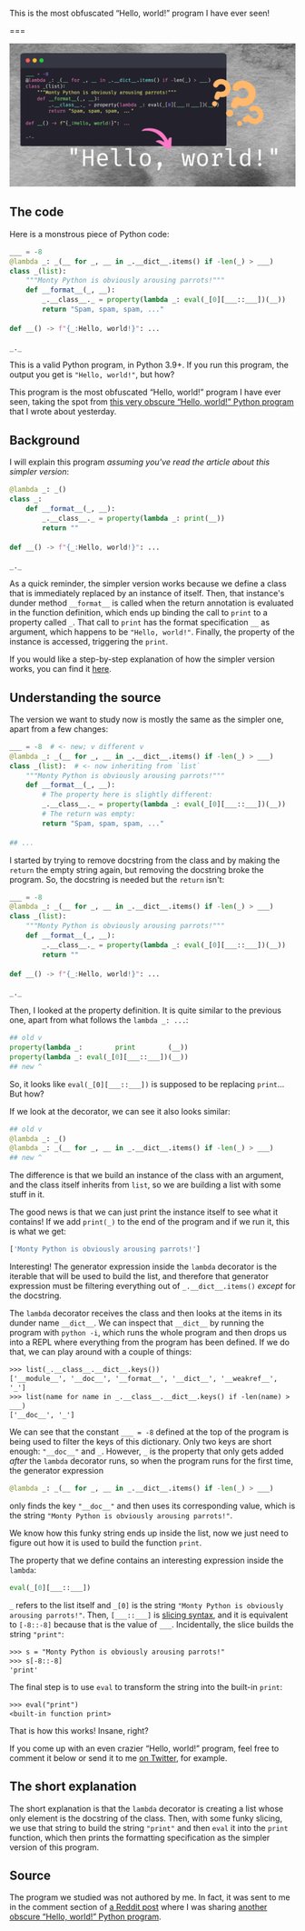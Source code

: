 This is the most obfuscated “Hello, world!” program I have ever seen!

===

<script async src="https://platform.twitter.com/widgets.js" charset="utf-8"></script>

![A really weird code snippet that contains code that is supposed to print “Hello, world!”.](thumbnail.webp "A weird code snippet that allegedly prints “Hello, world!”.")


## The code

Here is a monstrous piece of Python code:

```py
___ = -8
@lambda _: _(__ for _, __ in _.__dict__.items() if -len(_) > ___)
class _(list):
    """Monty Python is obviously arousing parrots!"""
    def __format__(_, __):
        _.__class__._ = property(lambda _: eval(_[0][___::___])(__))
        return "Spam, spam, spam, ..."

def __() -> f"{_:Hello, world!}": ...

_._
```

This is a valid Python program, in Python 3.9+.
If you run this program, the output you get is `"Hello, world!"`, but how?

This program is the most obfuscated “Hello, world!” program I have ever seen,
taking the spot from [this very obscure “Hello, world!” Python program][obscure-hello-world]
that I wrote about yesterday.


## Background

I will explain this program _assuming you've read the article about this simpler version_:

```py
@lambda _: _()
class _:
    def __format__(_, __):
        _.__class__._ = property(lambda _: print(__))
        return ""

def __() -> f"{_:Hello, world!}": ...

_._
```

As a quick reminder, the simpler version works because we define a class that is immediately replaced by an instance of itself.
Then, that instance's dunder method `__format__` is called when the return annotation is evaluated in the function definition,
which ends up binding the call to `print` to a property called `_`.
That call to `print` has the format specification `__` as argument, which happens to be `"Hello, world!"`.
Finally, the property of the instance is accessed, triggering the `print`.

If you would like a step-by-step explanation of how the simpler version works,
you can find it [here][obscure-hello-world].


## Understanding the source

The version we want to study now is mostly the same as the simpler one,
apart from a few changes:

```py
___ = -8  # <- new; v different v
@lambda _: _(__ for _, __ in _.__dict__.items() if -len(_) > ___)
class _(list):  # <- now inheriting from `list`
    """Monty Python is obviously arousing parrots!"""
    def __format__(_, __):
        # The property here is slightly different:
        _.__class__._ = property(lambda _: eval(_[0][___::___])(__))
        # The return was empty:
        return "Spam, spam, spam, ..."

## ...
```

I started by trying to remove docstring from the class and by making the `return` the empty string again,
but removing the docstring broke the program.
So, the docstring is needed but the `return` isn't:

```py
___ = -8
@lambda _: _(__ for _, __ in _.__dict__.items() if -len(_) > ___)
class _(list):
    """Monty Python is obviously arousing parrots!"""
    def __format__(_, __):
        _.__class__._ = property(lambda _: eval(_[0][___::___])(__))
        return ""

def __() -> f"{_:Hello, world!}": ...

_._
```

Then, I looked at the property definition.
It is quite similar to the previous one, apart from what follows the `lambda _: ...`:

```py
## old v
property(lambda _:        print        (__))
property(lambda _: eval(_[0][___::___])(__))
## new ^
```

So, it looks like `eval(_[0][___::___])` is supposed to be replacing `print`...
But how?

If we look at the decorator, we can see it also looks similar:

```py
## old v
@lambda _: _()
@lambda _: _(__ for _, __ in _.__dict__.items() if -len(_) > ___)
## new ^
```

The difference is that we build an instance of the class with an argument,
and the class itself inherits from `list`,
so we are building a list with some stuff in it.

The good news is that we can just print the instance itself to see what it contains!
If we add `print(_)` to the end of the program and if we run it, this is what we get:

```py
['Monty Python is obviously arousing parrots!']
```

Interesting!
The generator expression inside the `lambda` decorator is the iterable that will be used to build the list,
and therefore that generator expression must be filtering everything out of `_.__dict__.items()` _except_
for the docstring.

The `lambda` decorator receives the class and then looks at the items in its dunder name `__dict__`.
We can inspect that `__dict__` by running the program with `python -i`,
which runs the whole program and then drops us into a REPL where everything from the program has been defined.
If we do that, we can play around with a couple of things:

```pycon
>>> list(_.__class__.__dict__.keys())
['__module__', '__doc__', '__format__', '__dict__', '__weakref__', '_']
>>> list(name for name in _.__class__.__dict__.keys() if -len(name) > ___)
['__doc__', '_']
```

We can see that the constant `___ = -8` defined at the top of the program is being used to filter the keys of this dictionary.
Only two keys are short enough: `"__doc__"` and `_`.
However, `_` is the property that only gets added _after_ the `lambda` decorator runs,
so when the program runs for the first time,
the generator expression

```py
@lambda _: _(__ for _, __ in _.__dict__.items() if -len(_) > ___)
```

only finds the key `"__doc__"` and then uses its corresponding value,
which is the string `"Monty Python is obviously arousing parrots!"`.

We know how this funky string ends up inside the list,
now we just need to figure out how it is used to build the function `print`.

The property that we define contains an interesting expression inside the `lambda`:

```py
eval(_[0][___::___])
```

`_` refers to the list itself and `_[0]` is the string `"Monty Python is obviously arousing parrots!"`.
Then, `[___::___]` is [slicing syntax][slicing], and it is equivalent to `[-8::-8]` because that is the value of `___`.
Incidentally, the slice builds the string `"print"`:

```pycon
>>> s = "Monty Python is obviously arousing parrots!"
>>> s[-8::-8]
'print'
```

The final step is to use `eval` to transform the string into the built-in `print`:

```pycon
>>> eval("print")
<built-in function print>
```

That is how this works!
Insane, right?

If you come up with an even crazier “Hello, world!” program,
feel free to comment it below or send it to me [on Twitter][twitter], for example.


## The short explanation

The short explanation is that the `lambda` decorator is creating a list whose only element is the docstring of the class.
Then, with some funky slicing, we use that string to build the string `"print"` and then `eval` it into the `print` function,
which then prints the formatting specification as the simpler version of this program.


## Source

The program we studied was not authored by me.
In fact, it was sent to me in the comment section of [a Reddit post][reddit-source]
where I was sharing [another obscure “Hello, world!” Python program][obscure-hello-world].


[obscure-hello-world]: /blog/the-most-obscure-hello-world-program
[slicing]: /blog/pydonts/mastering-sequence-slicing
[reddit-source]: https://www.reddit.com/r/Python/comments/w0nggx/explaining_the_most_obscure_hello_world_program_i
[twitter]: https://twitter.com/mathsppblog
